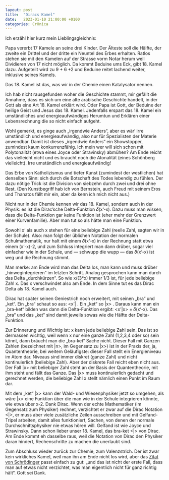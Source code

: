 ```yaml
---
layout: post
title:  "Diracs Kamel"
date:   2023-01-10 21:00:00 +0100
categories: Crônica
---
```

Ich erzähl hier kurz mein Lieblingsgleichnis:

Papa vererbt 17 Kamele an seine drei Kinder. Der Älteste soll die Hälfte, der zweite ein Drittel und der dritte ein Neuntel des Erbes erhalten. Ratlos stehen sie mit den Kamelen auf der Strasse vorm Notar herum weil Dividieren von 17 nicht möglich. Da kommt Beduine ums Eck, gibt 18. Kamel dazu. Aufgeteilt wird zu 9 + 6 +2 und Beduine reitet lachend weiter, inklusive seines Kamels.

Das 18. Kamel ist das, was wir in der Chemie einen Katalysator nennen.

Ich hab nicht rausgefunden woher die Geschichte stammt, mir gefällt die Annahme, dass es sich um eine alte arabische Geschichte handelt, in der Gott als eine Art 18. Kamel erklärt wird. Oder Papa ist Gott, der Beduine der heilige Geist und Jesus das 18. Kamel. Jedenfalls erspart das 18. Kamel ein umständliches und energieaufwändiges Herumtun und Erklären einer Lebensrechnung die so nicht einfach aufgeht.

Wohl gemerkt, es ginge auch „irgendwie Anders“, aber es wär‘ irre umständlich und energieaufwändig, also nur für Spezialisten der Materie anwendbar. Damit ist dieses „irgendwie Anders“ ein Showstopper, zumindest kaum konkurrenzfähig. Ich mein wer will sich schon mit Polytonalität (etwa eines Joyce oder Stravinsky) abmühen? Am Ende reicht das vielleicht nicht und es braucht noch die Atonalität (eines Schönberg vielleicht). Irre umständlich und energieaufwändig!

Das Erbe von Katholizismus und tiefer Kunst (zumindest der westlichen) hat denselben Sinn: sich durch die Botschaft des Todes lebendig zu fühlen. Der dazu nötige Trick ist die Division von siebzehn durch zwei und drei ohne Rest. (Den Kunstbegriff hab ich von Bernstein, auch Freud mit seinem Eros und Thanatos fällt mir ein, aber da kenn ich mich nicht aus.)

Nicht nur in der Chemie kennen wir das 18. Kamel, sondern auch in der Physik: es ist die Dirac’sche Delta-Funktion 𝛿(x‘-x). Dazu muss man wissen, dass die Delta-Funktion gar keine Funktion ist (eher mehr der Grenzwert einer Kurvenfamilie). Aber man tut so als hätte man eine Funktion.

Sowohl x‘ als auch x stehen für eine beliebige Zahl (reelle Zahl, sagten wir in der Schule). Also: man folgt der üblichen Notation der normalen Schulmathematik, nur halt mit einem 𝛿(x‘-x) in der Rechnung statt etwa einem (x‘-x)-2, und zum Schluss integriert man dann drüber, sogar viel einfacher wie in der Schule, und — schwupp die wupp — das 𝛿(x‘-x) ist weg und die Rechnung stimmt.

Man merke: am Ende wird man das Delta los, man kann und muss drüber „hinwegintegrieren“ im letzten Schritt. Analog gesprochen kann man durch das Delta „durchkürzen“. So wie x/(3*x) immer 1/3 ist, für jede beliebige Zahl x. Das x verschwindet also am Ende. In dem Sinne tut es das Dirac Delta als 18. Kamel auch.

Dirac hat später seinen Geniestrich noch erweitert, mit seinen „bra“ und „ket“. Ein „bra“ schaut so aus: <x’\| . Ein „ket“ so \|x> . Daraus kann man ein „bra-ket“ bilden was dann die Delta-Funktion ergibt: <x’\|x> = 𝛿(x‘-x). Das „bra“ und das „ket“ sind damit jeweils sowas wie die Hälfte der Delta-Funktion.

Zur Erinnerung und Wichtig ist: x kann jede beliebige Zahl sein. Das ist so dermassen wichtig, weil wenn x nur eine ganze Zahl (1,2,3,4 oder so) sein könnt, dann bräucht man die „bra-ket“ Sache nicht. Dieser Fall mit Ganzen Zahlen (bezeichnet mit \|n>, im Gegensatz zu \|x>) ist in der Praxis der, ja, Quantentheorie, bei weitem Geläufigste: dieser Fall stellt ein Energieniveau im Atom dar. Niveaus sind immer diskret (ganze Zahl) und nicht kontinuierlich (beliebige Zahl). Aber der diskrete Fall reicht eben nicht aus. Der Fall \|x> mit beliebiger Zahl steht an der Basis der Quantentheorie, mit ihm steht und fällt das Ganze. Das \|x> muss kontinuierlich gedacht und gerechnet werden, die beliebige Zahl x stellt nämlich einen Punkt im Raum dar.

Mit dem „ket“ \|x> kann der Wald- und Wiesenphysiker jetzt so umgehen, als wäre \|x> eine Funktion über die man wie in der Schule integrieren könnte, wie etwa über x-2. Dank Dirac. Wenn der echte Mathematiker (im Gegensatz zum Physiker) rechnet, verzichtet er zwar auf die Dirac Notation <\|>, er muss aber viele zusätzliche Zeilen ausschreiben und mit Gelfand-Tripel arbeiten, damit alles funktioniert, Sachen, von denen der normale Durchschnittsphysiker nie etwas hören will. Gelfand ist wie Joyce und Strawinsky. Dann schon lieber unser 18. Kamel, das bra-ket <\|> von Dirac. Am Ende kommt eh dasselbe raus, weil die Notation von Dirac den Physiker daran hindert, Rechenschritte zu machen die unerlaubt sind.

Zum Abschluss wieder zurück zur Chemie, zum Valenzstrich. Der ist zwar kein wirkliches Kamel, weil man ihn am Ende nicht los wird, aber das [Zitat von Schrödinger](https://www.youtube.com/watch?v=hPyUFbKRwq0&t=4054s) passt einfach zu gut: „und das ist nicht der erste Fall, dass man auf etwas nicht verzichtet, was man eigentlich nicht für ganz richtig hält“. Gott sei Dank.
